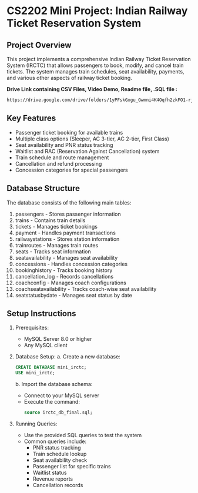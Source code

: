 CS2202 Mini Project: Indian Railway Ticket Reservation System
===========================================================

Project Overview
---------------
This project implements a comprehensive Indian Railway Ticket Reservation System (IRCTC) that allows passengers to book, modify, and cancel train tickets. The system manages train schedules, seat availability, payments, and various other aspects of railway ticket booking.

**Drive Link containing CSV Files, Video Demo, Readme file, .SQL file :**
```bash
https://drive.google.com/drive/folders/1yPFskGxgu_Gwmni4K4Oqfh2zkFO1-rjg?usp=sharing
```

Key Features
-----------
- Passenger ticket booking for available trains
- Multiple class options (Sleeper, AC 3-tier, AC 2-tier, First Class)
- Seat availability and PNR status tracking
- Waitlist and RAC (Reservation Against Cancellation) system
- Train schedule and route management
- Cancellation and refund processing
- Concession categories for special passengers

Database Structure
----------------
The database consists of the following main tables:
1. passengers - Stores passenger information
2. trains - Contains train details
3. tickets - Manages ticket bookings
4. payment - Handles payment transactions
5. railwaystations - Stores station information
6. trainroutes - Manages train routes
7. seats - Tracks seat information
8. seatavailability - Manages seat availability
9. concessions - Handles concession categories
10. bookinghistory - Tracks booking history
11. cancellation_log - Records cancellations
12. coachconfig - Manages coach configurations
13. coachseatavailability - Tracks coach-wise seat availability
14. seatstatusbydate - Manages seat status by date

Setup Instructions
----------------
1. Prerequisites:
   - MySQL Server 8.0 or higher
   - Any MySQL client

2. Database Setup:
   a. Create a new database:
      ```sql
      CREATE DATABASE mini_irctc;
      USE mini_irctc;
      ```
   
   b. Import the database schema:
      - Connect to your MySQL server
      - Execute the command:
        ```sql
        source irctc_db_final.sql;
        ```
        

4. Running Queries:
   - Use the provided SQL queries to test the system
   - Common queries include:
     - PNR status tracking
     - Train schedule lookup
     - Seat availability check
     - Passenger list for specific trains
     - Waitlist status
     - Revenue reports
     - Cancellation records
